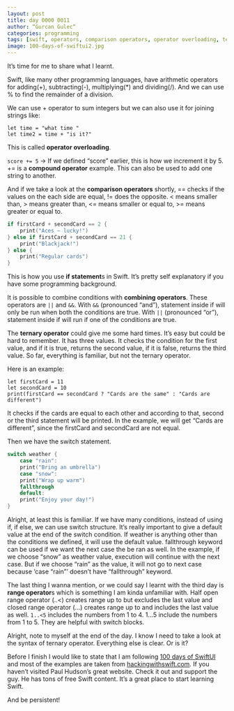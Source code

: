 ```yaml
---
layout: post
title: day 0000 0011
author: “Gurcan Gulec“
categories: programming
tags: [swift, operators, comparison operators, operator overloading, ternary operator, range operators, swiftui, hackingwithswift]
image: 100-days-of-swiftui2.jpg
---
```


It’s time for me to share what I learnt. 

Swift, like many other programming languages, have arithmetic operators for adding(+), subtracting(-), multiplying(*) and dividing(/). And we can use % to find the remainder of a division.

We can use + operator to sum integers but we can also use it for joining strings like:
```
let time = "what time "
let time2 = time + "is it?"  
```
This is called **operator overloading**.

`score += 5` -> If we defined “score” earlier, this is how we increment it by 5.  += is a **compound operator** example. This can also be used to add one string to another.

And if we take a look at the **comparison operators** shortly, == checks if the values on the each side are equal, != does the opposite. < means smaller than, > means greater than, <= means smaller or equal to, >= means greater or equal to.

```swift
if firstCard + secondCard == 2 {
    print("Aces – lucky!")
} else if firstCard + secondCard == 21 {
    print("Blackjack!")
} else {
    print("Regular cards")
}
```
This is how you use **if statement**s in Swift. It’s pretty self explanatory if you have some programming background.

It is possible to combine conditions with **combining operators**. These operators are `||` and `&&`.  With `&&` (pronounced “and”), statement inside if will only be run when both the conditions are true. With `||` (pronounced “or”), statement inside if will run if one of the conditions are true.

The **ternary operator** could give me some hard times. It’s easy but could be hard to remember. It has three values. It checks the condition for the first value,  and if it is true, returns the second value, if it is false, returns the third value. So far, everything is familiar, but not the ternary operator. 

Here is an example:
```
let firstCard = 11
let secondCard = 10
print(firstCard == secondCard ? "Cards are the same" : "Cards are different")
```
It checks if the cards are equal to each other and according to that, second or the third statement will be printed. In the example, we will get “Cards are different”, since the firstCard and secondCard are not equal.

Then we have the switch statement.
```swift
switch weather {
	case "rain":
	print("Bring an umbrella")
	case "snow":
	print("Wrap up warm")
	fallthrough
	default:
	print("Enjoy your day!")
}
```
Alright, at least this is familiar. If we have many conditions, instead of using if, if else, we can use switch structure. It’s really important to give a default value at the end of the switch condition. If weather is anything other than the conditions we defined, it will use the default value. fallthrough keyword can be used if we want the next case the be ran as well. In the example, if we choose “snow” as weather value, execution will continue with the next case.  But if we choose “rain” as the value, it will not go to next case because ‘case “rain”’ doesn’t have “fallthrough” keyword.

The last thing I wanna mention, or we could say I learnt with the third day is **range operator**s which is something I am kinda unfamiliar with. Half open range operator (..<) creates range up to but excludes the last value and closed range operator (…) creates range up to and includes the last value as well.  `1..<5` includes the numbers from 1 to 4. 1…5 include the numbers from 1 to 5. They are helpful with switch blocks.

Alright, note to myself at the end of the day. I know I need to take a look at the syntax of ternary operator. Everything else is clear. Or is it? 

Before I finish I would like to state that I am following [100 days of SwiftUI](https://www.hackingwithswift.com/100/swiftui) and most of the examples are taken from [hackingwithswift.com](https://www.hackingwithswift.com). If you haven’t visited Paul Hudson’s great website. Check it out and support the guy. He has tons of free Swift content. It’s a great place to start learning Swift. 

And be persistent!
